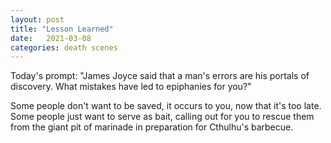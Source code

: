 ```yaml
---
layout: post
title: "Lesson Learned"
date:   2021-03-08
categories: death scenes
---
```

Today's prompt: "James Joyce said that a man's errors are his portals of discovery. What mistakes have led to epiphanies for you?"

Some people don't want to be saved, it occurs to you, now that it's too late. Some people just want to serve as bait, calling out for you to rescue them from the giant pit of marinade in preparation for Cthulhu's barbecue.
